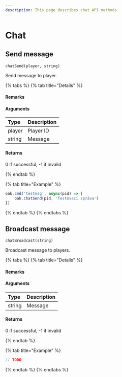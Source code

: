 ```yaml
---
description: This page describes chat API methods
---
```


# Chat

## Send message

`chatSend(player, string)`

Send message to player.

{% tabs %}
{% tab title="Details" %}
#### Remarks

#### Arguments

| Type | Description |
| :--- | :--- |
| player | Player ID |
| string | Message |

#### Returns

0 if successful, -1 if invalid

{% endtab %}

{% tab title="Example" %}
```javascript
oak.cmd('testmsg', async(pid) => {
    oak.chatSend(pid, 'Testovací zpráva')
})
```
{% endtab %}
{% endtabs %}

## Broadcast message

`chatBroadcast(string)`

Broadcast message to players.

{% tabs %}
{% tab title="Details" %}
#### Remarks

#### Arguments

| Type | Description |
| :--- | :--- |
| string | Message |

#### Returns

0 if successful, -1 if invalid

{% endtab %}

{% tab title="Example" %}
```javascript
// TODO
```
{% endtab %}
{% endtabs %}
